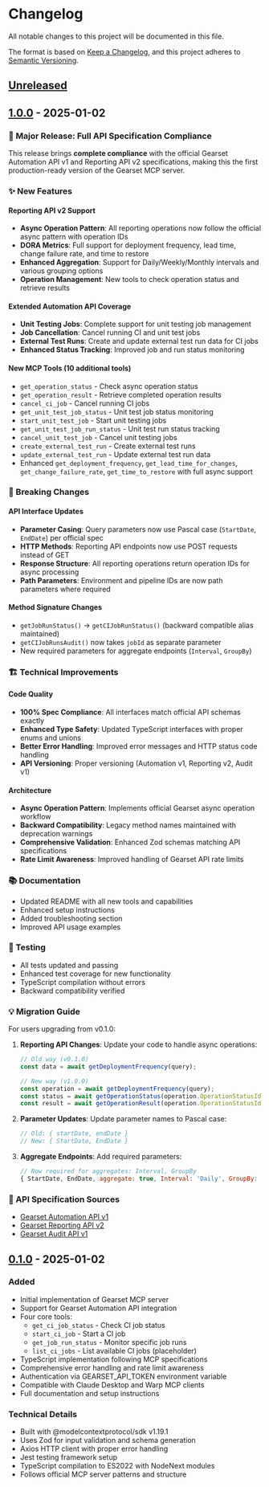 # Changelog

All notable changes to this project will be documented in this file.

The format is based on [Keep a Changelog](https://keepachangelog.com/en/1.0.0/),
and this project adheres to [Semantic Versioning](https://semver.org/spec/v2.0.0.html).

## [Unreleased]

## [1.0.0] - 2025-01-02

### 🎉 Major Release: Full API Specification Compliance

This release brings **complete compliance** with the official Gearset Automation API v1 and Reporting API v2 specifications, making this the first production-ready version of the Gearset MCP server.

### ✨ New Features

#### Reporting API v2 Support
- **Async Operation Pattern**: All reporting operations now follow the official async pattern with operation IDs
- **DORA Metrics**: Full support for deployment frequency, lead time, change failure rate, and time to restore
- **Enhanced Aggregation**: Support for Daily/Weekly/Monthly intervals and various grouping options
- **Operation Management**: New tools to check operation status and retrieve results

#### Extended Automation API Coverage
- **Unit Testing Jobs**: Complete support for unit testing job management
- **Job Cancellation**: Cancel running CI and unit test jobs
- **External Test Runs**: Create and update external test run data for CI jobs
- **Enhanced Status Tracking**: Improved job and run status monitoring

#### New MCP Tools (10 additional tools)
- `get_operation_status` - Check async operation status
- `get_operation_result` - Retrieve completed operation results  
- `cancel_ci_job` - Cancel running CI jobs
- `get_unit_test_job_status` - Unit test job status monitoring
- `start_unit_test_job` - Start unit testing jobs
- `get_unit_test_job_run_status` - Unit test run status tracking
- `cancel_unit_test_job` - Cancel unit testing jobs
- `create_external_test_run` - Create external test runs
- `update_external_test_run` - Update external test run data
- Enhanced `get_deployment_frequency`, `get_lead_time_for_changes`, `get_change_failure_rate`, `get_time_to_restore` with full async support

### 🔧 Breaking Changes

#### API Interface Updates
- **Parameter Casing**: Query parameters now use Pascal case (`StartDate`, `EndDate`) per official spec
- **HTTP Methods**: Reporting API endpoints now use POST requests instead of GET
- **Response Structure**: All reporting operations return operation IDs for async processing
- **Path Parameters**: Environment and pipeline IDs are now path parameters where required

#### Method Signature Changes
- `getJobRunStatus()` → `getCIJobRunStatus()` (backward compatible alias maintained)
- `getCIJobRunsAudit()` now takes `jobId` as separate parameter
- New required parameters for aggregate endpoints (`Interval`, `GroupBy`)

### 🏗️ Technical Improvements

#### Code Quality
- **100% Spec Compliance**: All interfaces match official API schemas exactly
- **Enhanced Type Safety**: Updated TypeScript interfaces with proper enums and unions
- **Better Error Handling**: Improved error messages and HTTP status code handling
- **API Versioning**: Proper versioning (Automation v1, Reporting v2, Audit v1)

#### Architecture
- **Async Operation Pattern**: Implements official Gearset async operation workflow
- **Backward Compatibility**: Legacy method names maintained with deprecation warnings
- **Comprehensive Validation**: Enhanced Zod schemas matching API specifications
- **Rate Limit Awareness**: Improved handling of Gearset API rate limits

### 📚 Documentation
- Updated README with all new tools and capabilities
- Enhanced setup instructions
- Added troubleshooting section
- Improved API usage examples

### 🧪 Testing
- All tests updated and passing
- Enhanced test coverage for new functionality
- TypeScript compilation without errors
- Backward compatibility verified

### 💡 Migration Guide

For users upgrading from v0.1.0:

1. **Reporting API Changes**: Update your code to handle async operations:
   ```javascript
   // Old way (v0.1.0)
   const data = await getDeploymentFrequency(query);
   
   // New way (v1.0.0)
   const operation = await getDeploymentFrequency(query);
   const status = await getOperationStatus(operation.OperationStatusId);
   const result = await getOperationResult(operation.OperationStatusId);
   ```

2. **Parameter Updates**: Update parameter names to Pascal case:
   ```javascript
   // Old: { startDate, endDate }
   // New: { StartDate, EndDate }
   ```

3. **Aggregate Endpoints**: Add required parameters:
   ```javascript
   // Now required for aggregates: Interval, GroupBy
   { StartDate, EndDate, aggregate: true, Interval: 'Daily', GroupBy: 'Status' }
   ```

### 🔗 API Specification Sources
- [Gearset Automation API v1](https://api.gearset.com/public/docs/automation-api-v1/api-specification.json)
- [Gearset Reporting API v2](https://api.gearset.com/public/docs/reporting-api-v2/api-specification.json) 
- [Gearset Audit API v1](https://api.gearset.com/public/docs/audit-api-v1/api-specification.json)

## [0.1.0] - 2025-01-02

### Added
- Initial implementation of Gearset MCP server
- Support for Gearset Automation API integration
- Four core tools:
  - `get_ci_job_status` - Check CI job status
  - `start_ci_job` - Start a CI job
  - `get_job_run_status` - Monitor specific job runs  
  - `list_ci_jobs` - List available CI jobs (placeholder)
- TypeScript implementation following MCP specifications
- Comprehensive error handling and rate limit awareness
- Authentication via GEARSET_API_TOKEN environment variable
- Compatible with Claude Desktop and Warp MCP clients
- Full documentation and setup instructions

### Technical Details
- Built with @modelcontextprotocol/sdk v1.19.1
- Uses Zod for input validation and schema generation
- Axios HTTP client with proper error handling
- Jest testing framework setup
- TypeScript compilation to ES2022 with NodeNext modules
- Follows official MCP server patterns and structure

[Unreleased]: https://github.com/jaredbt/gearset-mcp-server/compare/v1.0.0...HEAD
[1.0.0]: https://github.com/jaredbt/gearset-mcp-server/releases/tag/v1.0.0
[0.1.0]: https://github.com/jaredbt/gearset-mcp-server/releases/tag/v0.1.0
